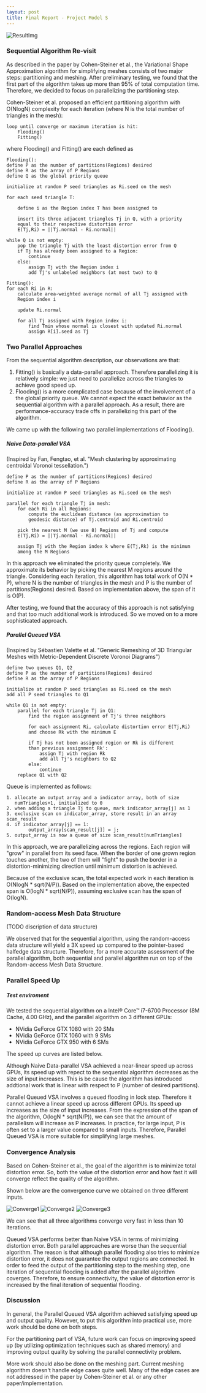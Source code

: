 ```yaml
---
layout: post
title: Final Report - Project Model S
---
```

![ResultImg]({{site.rawurl}}/_images/checkpoint_result.jpg "Variational Shape Approximation")

### Sequential Algorithm Re-visit
As described in the paper by Cohen-Steiner et al., the Variational Shape Approximation algorithm for
simplifying meshes consists of two major steps: partitioning and meshing. After preliminary testing,
we found that the first part of the algorithm takes up more than 95% of total computation time. Therefore,
we decided to focus on parallelizing the partitioning step.

Cohen-Steiner et al. proposed an efficient partitioning algorithm with O(NlogN) complexity for each iteration 
(where N is the total number of triangles in the mesh):
```
loop until converge or maximum iteration is hit:
    Flooding()
    Fitting()
```
where Flooding() and Fitting() are each defined as
```
Flooding():
define P as the number of partitions(Regions) desired
define R as the array of P Regions
define Q as the global priority queue

initialize at random P seed triangles as Ri.seed on the mesh

for each seed triangle T:

    define i as the Region index T has been assigned to
    
    insert its three adjacent triangles Tj in Q, with a priority 
    equal to their respective distortion error 
    E(Tj,Ri) = ||Tj.normal - Ri.normal||

while Q is not empty:
    pop the triangle Tj with the least distortion error from Q
    if Tj has already been assigned to a Region:
        continue
    else:
        assign Tj with the Region index i
        add Tj's unlabeled neighbors (at most two) to Q

Fitting():
for each Ri in R:
    calculate area-weighted average normal of all Tj assigned with
    Region index i
    
    update Ri.normal
    
    for all Tj assigned with Region index i:
        find Tmin whose normal is closest with updated Ri.normal
        assign R[i].seed as Tj
```
### Two Parallel Approaches
From the sequential algorithm description, our observations are that:
1. Fitting() is basically a data-parallel approach. Therefore parallelizing it is relatively simple: we just
need to parallelize across the triangles to achieve good speed up.
2. Flooding() is a more complicated case because of the involvement of a the global priority queue. We cannot
expect the exact behavior as the sequential algorithm with a parallel approach. As a result, there are
performance-accuracy trade offs in parallelizing this part of the algorithm.

We came up with the following two parallel implementations of Flooding().

##### Naive Data-parallel VSA
(Inspired by Fan, Fengtao, et al. "Mesh clustering by approximating centroidal Voronoi tessellation.")
```
define P as the number of partitions(Regions) desired
define R as the array of P Regions

initialize at random P seed triangles as Ri.seed on the mesh

parallel for each triangle Tj in mesh:
    for each Ri in all Regions:
        compute the euclidean distance (as approximation to 
        geodesic distance) of Tj.centroid and Ri.centroid
        
    pick the nearest M (we use 8) Regions of Tj and compute 
    E(Tj,Ri) = ||Tj.normal - Ri.normal||
    
    assign Tj with the Region index k where E(Tj,Rk) is the minimum
    among the M Regions
```
In this approach we eliminated the priority queue completely. We approximate its behavior by picking the nearest M
regions around the triangle. Considering each iteration, this algorithm has total work of O(N * P), where N is the
number of triangles in the mesh and P is the number of partitions(Regions) desired. Based on implementation above, 
the span of it is O(P).

After testing, we found that the accuracy of this approach is not satisfying and that too much additional work is 
introduced. So we moved on to a more sophisticated approach.
##### Parallel Queued VSA
(Inspired by Sébastien Valette et al. "Generic Remeshing of 3D Triangular Meshes with Metric-Dependent Discrete 
Voronoi Diagrams")

```
define two queues Q1, Q2
define P as the number of partitions(Regions) desired
define R as the array of P Regions

initialize at random P seed triangles as Ri.seed on the mesh
add all P seed triangles to Q1

while Q1 is not empty:
    parallel for each triangle Tj in Q1:
        find the region assignment of Tj's three neighbors
        
        for each assignment Ri, calculate distortion error E(Tj,Ri)
        and choose Rk with the minimum E
        
        if Tj has not been assigned region or Rk is different 
        than previous assignment Rk':
            assign Tj with region Rk
            add all Tj's neighbors to Q2
        else:
            continue
    replace Q1 with Q2
```

Queue is implemented as follows:
```
1. allocate an output array and a indicator array, both of size 
   numTriangles+1, initialized to 0
2. when adding a triangle Tj to queue, mark indicator_array[j] as 1
3. exclusive scan on indicator_array, store result in an array scan_result
4. if indicator_array[j] == 1:
        output_array[scan_result[j]] = j;
5. output_array is now a queue of size scan_result[numTriangles]
```
In this approach, we are parallelizing across the regions. Each region will "grow" in parallel from
its seed face. When the border of one grown region touches another, the two of them will "fight" to
push the border in a distortion-minimizing direction until minimum distortion is achieved.

Because of the exclusive scan, the total expected work in each iteration is O(NlogN * sqrt(N/P)). Based
on the implementation above, the expected span is O(logN * sqrt(N/P)), assuming exclusive scan has the 
span of O(logN).

### Random-access Mesh Data Structure

(TODO discription of data structure)

We observed that for the sequential algorithm, using the random-access data structure will yield a
3X speed up compared to the pointer-based halfedge data structure. Therefore, for a more accurate
assessment of the parallel algorithm, both sequential and parallel algorithm run on top of the 
Random-access Mesh Data Structure.

### Parallel Speed Up
##### Test enviroment
We tested the sequential algorithm on a Intel® Core™ i7-6700 Processor (8M Cache, 4.00 GHz), and the
parallel algorithm on 3 different GPUs:
- NVidia GeForce GTX 1080 with 20 SMs
- NVidia GeForce GTX 1060 with 9 SMs
- NVidia GeForce GTX 950 with 6 SMs

The speed up curves are listed below.

Although Naive Data-parallel VSA achieved a near-linear speed up across GPUs, its speed up with repect
to the sequential algorithm decreases as the size of input increases. This is be cause the algorithm
has introduced addtional work that is linear with respect to P (number of desired partitions).

Parallel Queued VSA involves a queued flooding in lock step. Therefore it cannot achieve a linear speed
up across different GPUs. Its speed up increases as the size of input increases. From the expression of
the span of the algorithm, O(logN * sqrt(N/P)), we can see that the amount of parallelism will increase
as P increases. In practice, for large input, P is often set to a larger value compared to small inputs.
Therefore, Parallel Queued VSA is more suitable for simplifying large meshes.

### Convergence Analysis
Based on Cohen-Steiner et al., the goal of the algorithm is to minimize total distortion error. So, both
the value of the distortion error and how fast it will converge reflect the quality of the algorithm.

Shown below are the convergence curve we obtained on three different inputs.

![Converge1]({{site.rawurl}}/_images/converge_bunny.png "converge_bunny")
![Converge2]({{site.rawurl}}/_images/converge_lucy.png "converge_lucy")
![Converge3]({{site.rawurl}}/_images/converge_dragon.png "converge_dragon")

We can see that all three algorithms converge very fast in less than 10 iterations.

Queued VSA performs better than Naive VSA in terms of minimizing distortion error. Both parallel approaches
are worse than the sequential algorithm. The reason is that although parallel flooding also tries to minimize
distortion error, it does not guarantee the output regions are connected. In order to feed the output of the
partitioning step to the meshing step, one iteration of sequential flooding is added after the parallel algorithm
coverges. Therefore, to ensure connectivity, the value of distortion error is increased by the final iteration of
sequential flooding.

### Discussion
In general, the Parallel Queued VSA algorithm achieved satisfying speed up and output quality. However, to
put this algorithm into practical use, more work should be done on both steps.

For the partitioning part of VSA, future work can focus on improving speed up (by utilizing optimization techniques 
such as shared memory) and improving output quality by solving the parallel connectivity problem.

More work should also be done on the meshing part. Current meshing algorithm doesn't handle edge cases quite
well. Many of the edge cases are not addressed in the paper by Cohen-Steiner et al. or any other paper/implementation.
